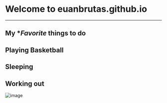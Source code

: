 # Welcome to euanbrutas.github.io
---
My **Favorite* things to do
----
Playing Basketball
---
Sleeping
---
Working out
---
![image](https://user-images.githubusercontent.com/118245319/202085068-4428e51f-e4e4-460f-aedc-8dfed0918de4.png)
